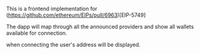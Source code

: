 This is a frontend implementation for (https://github.com/ethereum/EIPs/pull/6963)[EIP-5749]

The dapp will map through all the announced providers and show all wallets available for connection.

when connecting the user's address will be displayed.
